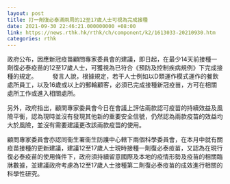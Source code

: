 ```yaml
---
layout: post
title: 打一劑復必泰滿兩周的12至17歲人士可視為完成接種
date: 2021-09-30 22:46:21.000000000 +08:00
link: https://news.rthk.hk/rthk/ch/component/k2/1613033-20210930.htm
categories: rthk
---
```


​政府公布，因應新冠疫苗顧問專家委員會的建議，即日起，在最少14天前接種一劑復必泰疫苗的12至17歲人士，可獲視為已符合《預防及控制疾病規例》下完成接種的規定。
　　 
發言人說，根據規定，若干人士例如以D類運作模式運作的餐飲處所員工，以及16歲或以上的郵輪顧客，必須已完成接種新冠疫苗，方可在相關處所工作或進入相關處所。

另外，政府指出，顧問專家委員會今日在會議上評估兩款認可疫苗的持續效益及風險平衡，認為現時並沒有發現其他新的重要安全信號，仍然認為兩款疫苗的效益均大於風險，並沒有需要建議更改該兩款疫苗的使用。

顧問專家委員會亦認同衞生署衞生防護中心轄下兩個科學委員會，在本月中就有關疫苗接種的更新建議，建議12至17歲人士現時接種一劑復必泰疫苗，又認為在現行復必泰疫苗的使用條件下，政府須持續留意國際及本地的疫情形勢及疫苗的相關臨牀數據，並建議政府考慮為12至17歲人士接種第二劑復必泰疫苗的成效進行相關的科學性研究。
